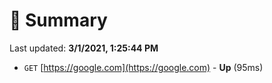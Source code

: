 # 📖 Summary
Last updated: **3/1/2021, 1:25:44 PM**

- `GET` [https://google.com](https://google.com) - **Up** (95ms)
